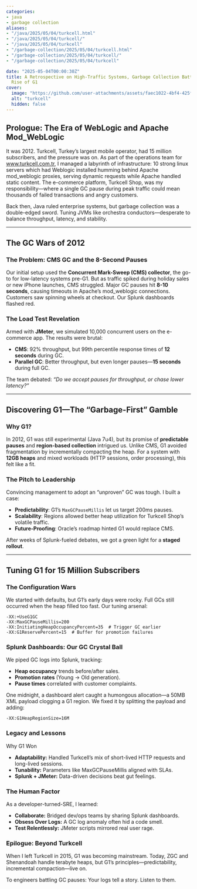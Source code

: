 ```yaml
---
categories:
- java
- garbage collection
aliases:
- "/java/2025/05/04/turkcell.html"
- "/java/2025/05/04/turkcell/"
- "/java/2025/05/04/turkcell"
- "/garbage-collection/2025/05/04/turkcell.html"
- "/garbage-collection/2025/05/04/turkcell/"
- "/garbage-collection/2025/05/04/turkcell"

date: "2025-05-04T00:00:30Z"
title: A Retrospective on High-Traffic Systems, Garbage Collection Battles, and the
  Rise of G1
cover:
  image: "https://github.com/user-attachments/assets/faec1022-4bf4-425f-95fa-bce73111000e"
  alt: "turkcell"
  hidden: false
---
```


## Prologue: The Era of WebLogic and Apache Mod_WebLogic

It was 2012. Turkcell, Turkey’s largest mobile operator, had 15 million subscribers, and the pressure was on. As part of the operations team for www.turkcell.com.tr, I managed a labyrinth of infrastructure: 10 strong
linux servers which had Weblogic installed humming behind Apache mod_weblogic proxies, serving dynamic requests while Apache handled static content. The e-commerce platform, Turkcell Shop, was my responsibility—where a
single GC pause during peak traffic could mean thousands of failed transactions and angry customers.

Back then, Java ruled enterprise systems, but garbage collection was a double-edged sword. Tuning JVMs like orchestra conductors—desperate to balance throughput, latency, and stability.

---

## The GC Wars of 2012

### The Problem: CMS GC and the 8-Second Pauses

Our initial setup used the **Concurrent Mark-Sweep (CMS) collector**, the go-to for low-latency systems pre-G1. But as traffic spiked during holiday sales or new iPhone launches, CMS struggled. Major GC pauses hit **8-10
seconds**, causing timeouts in Apache’s mod_weblogic connections. Customers saw spinning wheels at checkout. Our Splunk dashboards flashed red.

### The Load Test Revelation

Armed with **JMeter**, we simulated 10,000 concurrent users on the e-commerce app. The results were brutal:

- **CMS**: 92% throughput, but 99th percentile response times of **12 seconds** during GC.
- **Parallel GC**: Better throughput, but even longer pauses—**15 seconds** during full GC.

The team debated: *“Do we accept pauses for throughput, or chase lower latency?”*

---

## Discovering G1—The “Garbage-First” Gamble

### Why G1?

In 2012, G1 was still experimental (Java 7u4), but its promise of **predictable pauses** and **region-based collection** intrigued us. Unlike CMS, G1 avoided fragmentation by incrementally compacting the heap. For a
system with **12GB heaps** and mixed workloads (HTTP sessions, order processing), this felt like a fit.

### The Pitch to Leadership

Convincing management to adopt an “unproven” GC was tough. I built a case:

- **Predictability**: G1’s `MaxGCPauseMillis` let us target 200ms pauses.
- **Scalability**: Regions allowed better heap utilization for Turkcell Shop’s volatile traffic.
- **Future-Proofing**: Oracle’s roadmap hinted G1 would replace CMS.

After weeks of Splunk-fueled debates, we got a green light for a **staged rollout**.

---

## Tuning G1 for 15 Million Subscribers

### The Configuration Wars

We started with defaults, but G1’s early days were rocky. Full GCs still occurred when the heap filled too fast. Our tuning arsenal:

```shell  
-XX:+UseG1GC  
-XX:MaxGCPauseMillis=200  
-XX:InitiatingHeapOccupancyPercent=35  # Trigger GC earlier  
-XX:G1ReservePercent=15  # Buffer for promotion failures  
```

### Splunk Dashboards: Our GC Crystal Ball

We piped GC logs into Splunk, tracking:

- **Heap occupancy** trends before/after sales.
- **Promotion rates** (Young → Old generation).
- **Pause times** correlated with customer complaints.

One midnight, a dashboard alert caught a humongous allocation—a 50MB XML payload clogging a G1 region. We fixed it by splitting the payload and adding:

```shell
-XX:G1HeapRegionSize=16M  
```

### Legacy and Lessons

Why G1 Won

- **Adaptability:** Handled Turkcell’s mix of short-lived HTTP requests and long-lived sessions.
- **Tunability:** Parameters like MaxGCPauseMillis aligned with SLAs.
- **Splunk + JMeter:** Data-driven decisions beat gut feelings.

### The Human Factor

As a developer-turned-SRE, I learned:

- **Collaborate:** Bridged dev/ops teams by sharing Splunk dashboards.
- **Obsess Over Logs:** A GC log anomaly often hid a code smell.
- **Test Relentlessly:** JMeter scripts mirrored real user rage.

### Epilogue: Beyond Turkcell

When I left Turkcell in 2015, G1 was becoming mainstream. Today, ZGC and Shenandoah handle terabyte heaps, but G1’s principles—predictability, incremental compaction—live on.

To engineers battling GC pauses: Your logs tell a story. Listen to them.